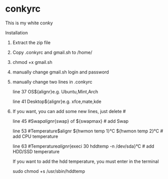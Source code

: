 # conkyrc
This is my white conky

Installation

1. Extract the zip file

2. Copy .conkyrc and gmail.sh to /home/

3. chmod +x gmail.sh

4. manually change gmail.sh login and password

5. manually change two lines in .conkyrc 

   line 37 OS${alignr}e.g. Ubuntu,Mint,Arch

   line 41 Desktop${alignr}e.g. xfce,mate,kde

6. If you want, you can add some new lines, just delete #

   line 45 #Swap${alignr}${swap} of ${swapmax}    # add Swap

   line 53 #Temperature$alignr ${hwmon temp 1}°C ${hwmon temp 2}°C    # add CPU temperature

   line 63 #Temperature${alignr}${execi 30 hddtemp -n /dev/sda}°C    # add HDD/SSD temperature

   If you want to add the hdd temperature, you must enter in the terminal

   sudo chmod +s /usr/sbin/hddtemp
